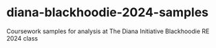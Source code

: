 # diana-blackhoodie-2024-samples
Coursework samples for analysis at The Diana Initiative Blackhoodie RE 2024 class
